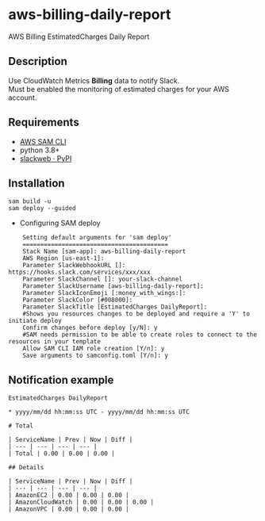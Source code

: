# aws-billing-daily-report
AWS Billing EstimatedCharges Daily Report

## Description

Use CloudWatch Metrics **Billing** data to notify Slack.  
Must be enabled the monitoring of estimated charges for your AWS account.


## Requirements

* [AWS SAM CLI](https://docs.aws.amazon.com/serverless-application-model/latest/developerguide/serverless-sam-cli-install.html)
* python 3.8+
* [slackweb · PyPI](https://pypi.org/project/slackweb/)

## Installation

```
sam build -u
sam deploy --guided
```

* Configuring SAM deploy

```
	Setting default arguments for 'sam deploy'
	=========================================
	Stack Name [sam-app]: aws-billing-daily-report
	AWS Region [us-east-1]:
	Parameter SlackWebhookURL []: https://hooks.slack.com/services/xxx/xxx
	Parameter SlackChannel []: your-slack-channel
	Parameter SlackUsername [aws-billing-daily-report]:
	Parameter SlackIconEmoji [:money_with_wings:]:
	Parameter SlackColor [#008000]:
	Parameter SlackTitle [EstimatedCharges DailyReport]:
	#Shows you resources changes to be deployed and require a 'Y' to initiate deploy
	Confirm changes before deploy [y/N]: y
	#SAM needs permission to be able to create roles to connect to the resources in your template
	Allow SAM CLI IAM role creation [Y/n]: y
	Save arguments to samconfig.toml [Y/n]: y
```

## Notification example

```
EstimatedCharges DailyReport

* yyyy/mm/dd hh:mm:ss UTC - yyyy/mm/dd hh:mm:ss UTC

# Total

| ServiceName | Prev | Now | Diff |
| --- | --- | --- | --- |
| Total | 0.00 | 0.00 | 0.00 |

## Details

| ServiceName | Prev | Now | Diff |
| --- | --- | --- | --- |
| AmazonEC2 | 0.00 | 0.00 | 0.00 |
| AmazonCloudWatch | 0.00 | 0.00 | 0.00 |
| AmazonVPC | 0.00 | 0.00 | 0.00 |
```
